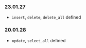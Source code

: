 ### 23.01.27
- `insert`, `delete`, `delete_all` defined

### 20.01.28
- `update`, `select_all` defined